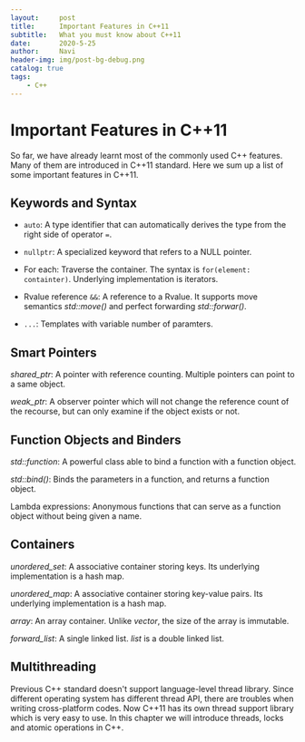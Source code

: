 ```yaml
---
layout:     post
title:      Important Features in C++11
subtitle:   What you must know about C++11
date:       2020-5-25
author:     Navi
header-img: img/post-bg-debug.png
catalog: true
tags:
    - C++
---
```


# Important Features in C++11

So far, we have already learnt most of the commonly used C++ features. Many of them are introduced in C++11 standard. Here we sum up a list of some important features in C++11.

## Keywords and Syntax

- `auto`: A type identifier that can automatically derives the type from the right side of operator `=`.

- `nullptr`: A specialized keyword that refers to a NULL pointer.

- For each: Traverse the container. The syntax is `for(element: containter)`. Underlying implementation is iterators.

- Rvalue reference `&&`: A reference to a Rvalue. It supports move semantics *std::move()* and perfect forwarding *std::forwar()*.
- `...`: Templates with variable number of paramters.

## Smart Pointers

*shared_ptr*: A pointer with reference counting. Multiple pointers can point to a same object.

*weak_ptr*: A observer pointer which will not change the reference count of the recourse, but can only examine if the object exists or not.

## Function Objects and Binders

*std::function*: A powerful class able to bind a function with a function object.

*std::bind()*: Binds the parameters in a function, and returns a function object.

Lambda expressions: Anonymous functions that can serve as a function object without being given a name.

## Containers

*unordered_set*: A associative container storing keys. Its underlying implementation is a hash map.

*unordered_map*: A associative container storing key-value pairs. Its underlying implementation is a hash map.

*array*: An array container. Unlike *vector*, the size of the array is immutable.

*forward_list*: A single linked list. *list* is a double linked list.

## Multithreading

Previous C++ standard doesn't support language-level thread library. Since different operating system has different thread API, there are troubles when writing cross-platform codes. Now C++11 has its own thread support library which is very easy to use. In this chapter we will introduce threads, locks and atomic operations in C++.